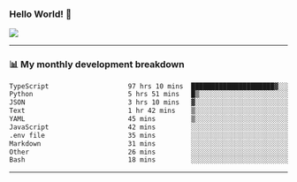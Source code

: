 ### Hello World! 👋

<a>
  <img align="center" src="https://github-readme-stats.vercel.app/api?username=megatunger&count_private=true&include_all_commits=true&bg_color=30,56CCF2,2F80ED&title_color=fff&text_color=fff" />
</a>

------
### 📊 My monthly development breakdown

<!--START_SECTION:waka-->

```txt
TypeScript                    97 hrs 10 mins  █████████████████████▓░░░   86.16 %
Python                        5 hrs 51 mins   █▒░░░░░░░░░░░░░░░░░░░░░░░   05.20 %
JSON                          3 hrs 10 mins   ▓░░░░░░░░░░░░░░░░░░░░░░░░   02.82 %
Text                          1 hr 42 mins    ▒░░░░░░░░░░░░░░░░░░░░░░░░   01.51 %
YAML                          45 mins         ▒░░░░░░░░░░░░░░░░░░░░░░░░   00.67 %
JavaScript                    42 mins         ░░░░░░░░░░░░░░░░░░░░░░░░░   00.63 %
.env file                     35 mins         ░░░░░░░░░░░░░░░░░░░░░░░░░   00.53 %
Markdown                      31 mins         ░░░░░░░░░░░░░░░░░░░░░░░░░   00.47 %
Other                         26 mins         ░░░░░░░░░░░░░░░░░░░░░░░░░   00.39 %
Bash                          18 mins         ░░░░░░░░░░░░░░░░░░░░░░░░░   00.27 %
```

<!--END_SECTION:waka-->

------
